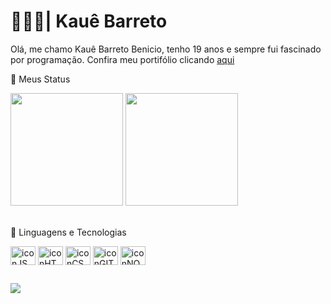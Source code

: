 <h1><strong>👨🏻‍💻| Kauê Barreto</strong></h1>
<p>Olá, me chamo Kauê Barreto Benicio, tenho 19 anos e sempre fui fascinado por programação. Confira meu portifólio clicando <a href="https://kaue-barreto.com">aqui</a></p>

<p>🤖 Meus Status</p>
<div><!--Status do Github-->
  <img height="180em" src="https://github-readme-stats.vercel.app/api?username=KaueDeveloper&show_icons=true&theme=github_dark">
  <img height="180em" src="https://github-readme-stats.vercel.app/api/top-langs/?username=anuraghazra&layout=compact">
</div>

<div style="display: inline-block"><br><!--Linguagens que eu domino-->
  <p>🤖 Linguagens e Tecnologias</p>
  <img align="center" alt="iconJS" height="30em" width="40em" src="https://cdn.jsdelivr.net/gh/devicons/devicon@latest/icons/javascript/javascript-original.svg"/>
  <img align="center" alt="iconHTML" height="30em" width="40em" src="https://cdn.jsdelivr.net/gh/devicons/devicon@latest/icons/html5/html5-original.svg"/>
  <img align="center" alt="iconCSS" height="30em" width="40em" src="https://cdn.jsdelivr.net/gh/devicons/devicon@latest/icons/css3/css3-original.svg"/>
  <img align="center" alt="iconGIT" height="30em" width="40em" src="https://cdn.jsdelivr.net/gh/devicons/devicon@latest/icons/git/git-original.svg" />
  <img align="center" alt="iconNODE" height="30em" width="40em" src="https://cdn.jsdelivr.net/gh/devicons/devicon@latest/devicon.min.css" />
</div>

##

<div><!--Redes sociais-->
  <a href="https://www.instagram.com/eu_kauebarreto/?next=%2F" target="_blank"><img src="https://img.shields.io/badge/Instagram-E4405F?style=for-the-badge&logo=instagram&logoColor=white" target="_blank"></a>
</div>
